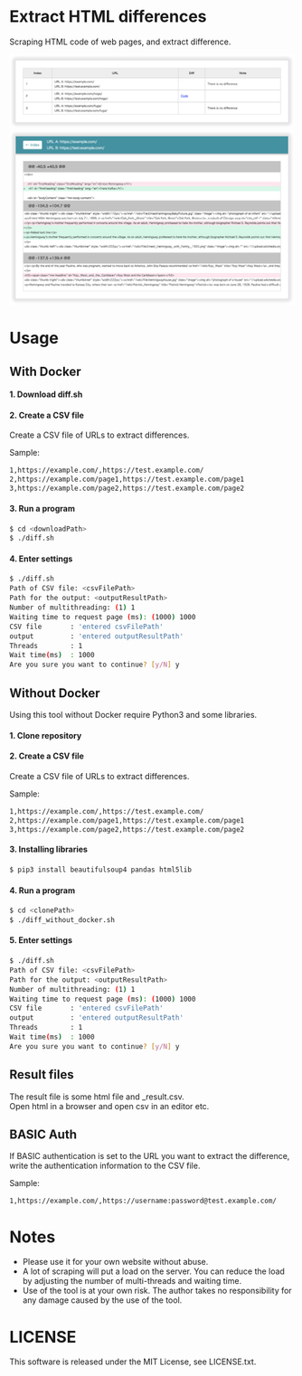 # Extract HTML differences
Scraping HTML code of web pages, and extract difference.

![Capture index](https://raw.githubusercontent.com/zenpachi/extract-html-differences/images/docs/images/capture_index.png)
![Capture page](https://raw.githubusercontent.com/zenpachi/extract-html-differences/images/docs/images/capture_page.png)

# Usage

## With Docker

#### 1. Download diff.sh

#### 2. Create a CSV file
Create a CSV file of URLs to extract differences.

Sample:
```csv
1,https://example.com/,https://test.example.com/
2,https://example.com/page1,https://test.example.com/page1
3,https://example.com/page2,https://test.example.com/page2
```

#### 3. Run a program
```bash
$ cd <downloadPath>
$ ./diff.sh
```

#### 4. Enter settings
```bash
$ ./diff.sh 
Path of CSV file: <csvFilePath>
Path for the output: <outputResultPath>
Number of multithreading: (1) 1
Waiting time to request page (ms): (1000) 1000
CSV file       : 'entered csvFilePath'
output         : 'entered outputResultPath'
Threads        : 1
Wait time(ms)  : 1000
Are you sure you want to continue? [y/N] y
```

## Without Docker
Using this tool without Docker require Python3 and some libraries.

#### 1. Clone repository

#### 2. Create a CSV file
Create a CSV file of URLs to extract differences.

Sample:
```csv
1,https://example.com/,https://test.example.com/
2,https://example.com/page1,https://test.example.com/page1
3,https://example.com/page2,https://test.example.com/page2
```

#### 3. Installing libraries
```bash
$ pip3 install beautifulsoup4 pandas html5lib
```

#### 4. Run a program
```bash
$ cd <clonePath>
$ ./diff_without_docker.sh
```

#### 5. Enter settings
```bash
$ ./diff.sh 
Path of CSV file: <csvFilePath>
Path for the output: <outputResultPath>
Number of multithreading: (1) 1
Waiting time to request page (ms): (1000) 1000
CSV file       : 'entered csvFilePath'
output         : 'entered outputResultPath'
Threads        : 1
Wait time(ms)  : 1000
Are you sure you want to continue? [y/N] y
```

## Result files
The result file is some html file and _result.csv.  
Open html in a browser and open csv in an editor etc.

## BASIC Auth
If BASIC authentication is set to the URL you want to extract the difference, write the authentication information to the CSV file.

Sample:
```csv
1,https://example.com/,https://username:password@test.example.com/
```
# Notes
- Please use it for your own website without abuse.
- A lot of scraping will put a load on the server. You can reduce the load by adjusting the number of multi-threads and waiting time.
- Use of the tool is at your own risk. The author takes no responsibility for any damage caused by the use of the tool.

# LICENSE
This software is released under the MIT License, see LICENSE.txt.
